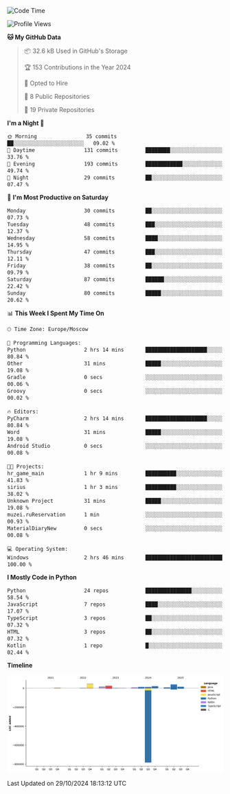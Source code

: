 <!--START_SECTION:waka-->
![Code Time](http://img.shields.io/badge/Code%20Time-539%20hrs%2056%20mins-blue)

![Profile Views](http://img.shields.io/badge/Profile%20Views-5-blue)

**🐱 My GitHub Data** 

> 📦 32.6 kB Used in GitHub's Storage 
 > 
> 🏆 153 Contributions in the Year 2024
 > 
> 💼 Opted to Hire
 > 
> 📜 8 Public Repositories 
 > 
> 🔑 19 Private Repositories 
 > 
**I'm a Night 🦉** 

```text
🌞 Morning                35 commits          ██░░░░░░░░░░░░░░░░░░░░░░░   09.02 % 
🌆 Daytime                131 commits         ████████░░░░░░░░░░░░░░░░░   33.76 % 
🌃 Evening                193 commits         ████████████░░░░░░░░░░░░░   49.74 % 
🌙 Night                  29 commits          ██░░░░░░░░░░░░░░░░░░░░░░░   07.47 % 
```
📅 **I'm Most Productive on Saturday** 

```text
Monday                   30 commits          ██░░░░░░░░░░░░░░░░░░░░░░░   07.73 % 
Tuesday                  48 commits          ███░░░░░░░░░░░░░░░░░░░░░░   12.37 % 
Wednesday                58 commits          ████░░░░░░░░░░░░░░░░░░░░░   14.95 % 
Thursday                 47 commits          ███░░░░░░░░░░░░░░░░░░░░░░   12.11 % 
Friday                   38 commits          ██░░░░░░░░░░░░░░░░░░░░░░░   09.79 % 
Saturday                 87 commits          ██████░░░░░░░░░░░░░░░░░░░   22.42 % 
Sunday                   80 commits          █████░░░░░░░░░░░░░░░░░░░░   20.62 % 
```


📊 **This Week I Spent My Time On** 

```text
🕑︎ Time Zone: Europe/Moscow

💬 Programming Languages: 
Python                   2 hrs 14 mins       ████████████████████░░░░░   80.84 % 
Other                    31 mins             █████░░░░░░░░░░░░░░░░░░░░   19.08 % 
Gradle                   0 secs              ░░░░░░░░░░░░░░░░░░░░░░░░░   00.06 % 
Groovy                   0 secs              ░░░░░░░░░░░░░░░░░░░░░░░░░   00.02 % 

🔥 Editors: 
PyCharm                  2 hrs 14 mins       ████████████████████░░░░░   80.84 % 
Word                     31 mins             █████░░░░░░░░░░░░░░░░░░░░   19.08 % 
Android Studio           0 secs              ░░░░░░░░░░░░░░░░░░░░░░░░░   00.08 % 

🐱‍💻 Projects: 
hr_game_main             1 hr 9 mins         ██████████░░░░░░░░░░░░░░░   41.83 % 
sirius                   1 hr 3 mins         ██████████░░░░░░░░░░░░░░░   38.02 % 
Unknown Project          31 mins             █████░░░░░░░░░░░░░░░░░░░░   19.08 % 
muzei.ruReservation      1 min               ░░░░░░░░░░░░░░░░░░░░░░░░░   00.93 % 
MaterialDiaryNew         0 secs              ░░░░░░░░░░░░░░░░░░░░░░░░░   00.08 % 

💻 Operating System: 
Windows                  2 hrs 46 mins       █████████████████████████   100.00 % 
```

**I Mostly Code in Python** 

```text
Python                   24 repos            ███████████████░░░░░░░░░░   58.54 % 
JavaScript               7 repos             ████░░░░░░░░░░░░░░░░░░░░░   17.07 % 
TypeScript               3 repos             ██░░░░░░░░░░░░░░░░░░░░░░░   07.32 % 
HTML                     3 repos             ██░░░░░░░░░░░░░░░░░░░░░░░   07.32 % 
Kotlin                   1 repo              █░░░░░░░░░░░░░░░░░░░░░░░░   02.44 % 
```



**Timeline**

![Lines of Code chart](https://raw.githubusercontent.com/adlemx/adlemx/main/assets/bar_graph.png)


 Last Updated on 29/10/2024 18:13:12 UTC
<!--END_SECTION:waka-->
